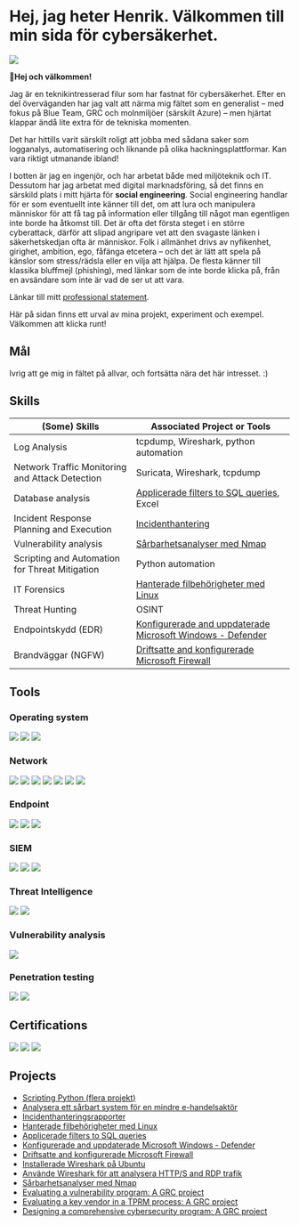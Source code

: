 # Hej, jag heter Henrik. Välkommen till min sida för cybersäkerhet.
<a href="https://www.linkedin.com/in/henrik-nordlund"><img src="https://img.shields.io/badge/-LinkedIn-0072b1?&style=for-the-badge&logo=linkedin&logoColor=white" /></a>

👋**Hej och välkommen!**

Jag är en teknikintresserad filur som har fastnat för cybersäkerhet. Efter en del överväganden har jag valt att närma mig fältet som en generalist – med fokus på Blue Team, GRC och molnmiljöer (särskilt Azure) – men hjärtat klappar ändå lite extra för de tekniska momenten.

Det har hittills varit särskilt roligt att jobba med sådana saker som logganalys, automatisering och liknande på olika hackningsplattformar. Kan vara riktigt utmanande ibland!

I botten är jag en ingenjör, och har arbetat både med miljöteknik och IT. Dessutom har jag arbetat med digital marknadsföring, så det finns en särskild plats i mitt hjärta för **social engineering**. Social engineering handlar för er som eventuellt inte känner till det, om att lura och manipulera människor för att få tag på information eller tillgång till något man egentligen inte borde ha åtkomst till. Det är ofta det första steget i en större cyberattack, därför att slipad angripare vet att den svagaste länken i säkerhetskedjan ofta är människor. Folk i allmänhet drivs av nyfikenhet, girighet, ambition, ego, fåfänga etcetera – och det är lätt att spela på känslor som stress/rädsla eller en vilja att hjälpa. De flesta känner till klassika bluffmejl (phishing), med länkar som de inte borde klicka på, från en avsändare som inte är vad de ser ut att vara.

Länkar till mitt <a href = "https://github.com/Henrik-Nordlund/Professional-statement-in-both-Swedish-and-English">professional statement</a>.

Här på sidan finns ett urval av mina projekt, experiment och exempel. Välkommen att klicka runt!




## Mål
Ivrig att ge mig in fältet på allvar, och fortsätta nära det här intresset. :)

## Skills

| (Some) Skills                                         | Associated Project or Tools         |
|-----------------------------------------------|----------------------------|
| Log Analysis          | tcpdump, Wireshark, python automation|
| Network Traffic Monitoring and Attack Detection | Suricata, Wireshark, tcpdump|
| Database analysis        | <a href = "https://github.com/Henrik-Nordlund/Apply-filters-to-SQL-queries">Applicerade filters to SQL queries</a>, Excel|
| Incident Response Planning and Execution      | <a href = "https://github.com/Henrik-Nordlund/Incident-handling">Incidenthantering</a>|
| Vulnerability analysis                  | <a href = "https://github.com/Henrik-Nordlund/Vulnerability-Scanning-with-Nmap---Network-Scanning">Sårbarhetsanalyser med Nmap</a> |
| Scripting and Automation for Threat Mitigation | Python automation|
| IT Forensics | <a href = "https://github.com/Henrik-Nordlund/Managing-file-permissions-with-Linux">Hanterade filbehörigheter med Linux</a>|
| Threat Hunting | OSINT|
| Endpointskydd (EDR) | <a href = "https://github.com/Henrik-Nordlund/Configuring-and-updating-Microsoft-defender">Konfigurerade and uppdaterade Microsoft Windows - Defender</a>|
| Brandväggar (NGFW) | <a href = "https://github.com/Henrik-Nordlund/Enabling-and-configuring-Microsoft-Firewall">Driftsatte and konfigurerade Microsoft Firewall</a>|

## Tools

### Operating system
<div>
    <img src="https://img.shields.io/badge/-Windows-00A4EF?&style=for-the-badge&logo=Microsoft&logoColor=white" />
    <img src="https://img.shields.io/badge/-LINUX-1679A7?&style=for-the-badge&logoColor=white" />
    <img src="https://img.shields.io/badge/-Microsoft%20Active%20Directory-00A4EF?&style=for-the-badge&logo=Microsoft&logoColor=white" />
 
</div>


### Network
<div>
    <img src="https://img.shields.io/badge/-Wireshark-1679A7?&style=for-the-badge&logo=Wireshark&logoColor=white" />
    <img src="https://img.shields.io/badge/-tcpdump-1679A7?&style=for-the-badge&logoColor=white" />
    <img src="https://img.shields.io/badge/-Suricata-EF3B2D?&style=for-the-badge&logo=Suricata&logoColor=white" />
    <img src="https://img.shields.io/badge/-Snort-EF3B2D?&style=for-the-badge&logo=Suricata&logoColor=white" />
    <img src="https://img.shields.io/badge/-Zeek-EF3B2D?&style=for-the-badge&logo=Suricata&logoColor=white" />
    <img src="https://img.shields.io/badge/-Brim-EF3B2D?&style=for-the-badge&logo=Suricata&logoColor=white" />
    <img src="https://img.shields.io/badge/-Microsoft_Firewall-00A4EF?&style=for-the-badge&logo=Microsoft&logoColor=white" />
</div>

### Endpoint
<div>
    <img src="https://img.shields.io/badge/-Microsoft_Defender_for_Endpoint-00A4EF?&style=for-the-badge&logo=Microsoft&logoColor=white" />
    <img src="https://img.shields.io/badge/-Wazuh-00A4EF?&style=for-the-badge&logo=Microsoft&logoColor=white" />
    <img src="https://img.shields.io/badge/-bahnhof%20SAFE-1679A7?&style=for-the-badge&logoColor=white" />
</div>

### SIEM
<div>
    <img src="https://img.shields.io/badge/-Splunk-000000?&style=for-the-badge&logo=Splunk&logoColor=white" />
    <img src="https://img.shields.io/badge/-ELK 101-000000?&style=for-the-badge&logo=Splunk&logoColor=white" />
    <img src="https://img.shields.io/badge/-Splunk-000000?&style=for-the-badge&logo=Splunk&logoColor=white" />
</div>

### Threat Intelligence
<div>
    <img src="https://img.shields.io/badge/-Yara-EF3B2D?&style=for-the-badge&logoColor=white" />
    <img src="https://img.shields.io/badge/-MISP-EF3B2D?&style=for-the-badge&logoColor=white" />
</div>

### Vulnerability analysis
<div>
    <img src="https://img.shields.io/badge/-nmap-006400?&style=for-the-badge&logoColor=white" />
</div>

### Penetration testing
<div>
    <img src="https://img.shields.io/badge/-Metasploit-EF3B2D?&style=for-the-badge&logoColor=white" />
    <img src="https://img.shields.io/badge/-Burp Suite-EF3B2D?&style=for-the-badge&logoColor=white" />
</div>

## Certifications

<div>
<img src="https://img.shields.io/badge/-Security%2B-FF0000?&style=for-the-badge&logo=CompTIA&logoColor=white" />
<img src="https://img.shields.io/badge/-Google Cybersecurity Certificate-006400?&style=for-the-badge&logoColor=white" />
<img src="https://img.shields.io/badge/-GRC Mastery-000000?&style=for-the-badge&logoColor=white" />
</div>

## Projects
- 	<a href = "https://github.com/Henrik-Nordlund/Scripting-python">Scripting Python (flera projekt)</a>
- 	<a href = "https://github.com/Henrik-Nordlund/Analyze-a-vulnerable-system-for-a-small-ecommerce-business">Analysera ett sårbart system för en mindre e-handelsaktör</a>
- 	<a href = "https://github.com/Henrik-Nordlund/Incident-handling">Incidenthanteringsrapporter</a>
- 	<a href = "https://github.com/Henrik-Nordlund/Managing-file-permissions-with-Linux">Hanterade filbehörigheter med Linux</a>
-	<a href = "https://github.com/Henrik-Nordlund/Apply-filters-to-SQL-queries">Applicerade filters to SQL queries</a>
-	<a href = "https://github.com/Henrik-Nordlund/Configuring-and-updating-Microsoft-defender">Konfigurerade and uppdaterade Microsoft Windows - Defender</a>
-	<a href = "https://github.com/Henrik-Nordlund/Enabling-and-configuring-Microsoft-Firewall">Driftsatte and konfigurerade Microsoft Firewall</a>
-	<a href = "https://github.com/Henrik-Nordlund/Capturing-packets-with-Wireshark">Installerade Wireshark på Ubuntu</a>
-	<a href = "https://github.com/Henrik-Nordlund/Basic-Network-Security-Analysis-with-Wireshark">Använde Wireshark för att analysera HTTP/S and RDP trafik</a>
-	<a href = "https://github.com/Henrik-Nordlund/Vulnerability-Scanning-with-Nmap---Network-Scanning">Sårbarhetsanalyser med Nmap</a> 
-	<a href = "https://github.com/Henrik-Nordlund/Vulnerability-Management-Program">Evaluating a vulnerability program: A GRC project</a>
- <a href = "https://github.com/Henrik-Nordlund/Third-part-risk-management-TPRM-">Evaluating a key vendor in a TPRM process: A GRC project</a>
- <a href = "https://github.com/Henrik-Nordlund/Designing-a-comprehensive-Cyber-Security-Program-">Designing a comprehensive cybersecurity program: A GRC project</a>
